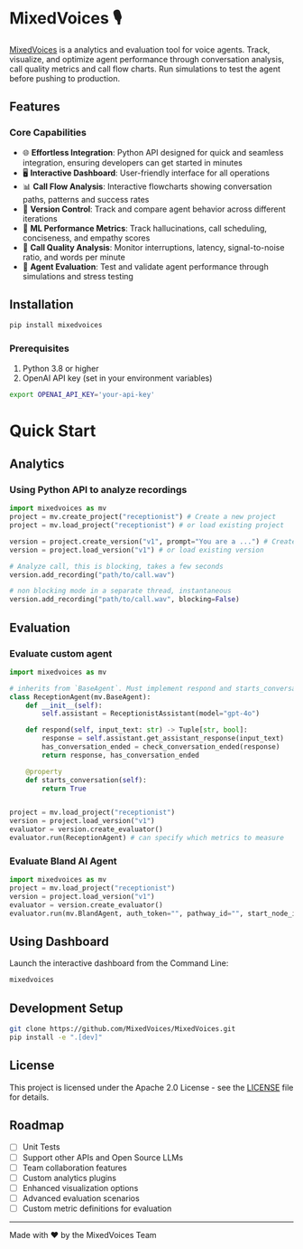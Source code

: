 # MixedVoices 🎙️

[MixedVoices](https://www.mixedvoices.xyz) is a analytics and evaluation tool for voice agents. Track, visualize, and optimize agent performance through conversation analysis, call quality metrics and call flow charts. Run simulations to test the agent before pushing to production.

## Features

### Core Capabilities
- 🌐 **Effortless Integration**: Python API designed for quick and seamless integration, ensuring developers can get started in minutes
- 🖥️ **Interactive Dashboard**: User-friendly interface for all operations
- 📊 **Call Flow Analysis**: Interactive flowcharts showing conversation paths, patterns and success rates
- 🔄 **Version Control**: Track and compare agent behavior across different iterations
- 🎯 **ML Performance Metrics**: Track hallucinations, call scheduling, conciseness, and empathy scores
- 📱 **Call Quality Analysis**: Monitor interruptions, latency, signal-to-noise ratio, and words per minute
- 🧪 **Agent Evaluation**: Test and validate agent performance through simulations and stress testing

## Installation

```bash
pip install mixedvoices
```

### Prerequisites
1. Python 3.8 or higher
2. OpenAI API key (set in your environment variables)

```bash
export OPENAI_API_KEY='your-api-key'
```

# Quick Start

## Analytics
### Using Python API to analyze recordings
```python
import mixedvoices as mv
project = mv.create_project("receptionist") # Create a new project
project = mv.load_project("receptionist") # or load existing project

version = project.create_version("v1", prompt="You are a ...") # Create a version
version = project.load_version("v1") # or load existing version

# Analyze call, this is blocking, takes a few seconds
version.add_recording("path/to/call.wav") 

# non blocking mode in a separate thread, instantaneous
version.add_recording("path/to/call.wav", blocking=False) 

```

## Evaluation
### Evaluate custom agent
```python
import mixedvoices as mv

# inherits from `BaseAgent`. Must implement respond and starts_conversation
class ReceptionAgent(mv.BaseAgent):
    def __init__(self):
        self.assistant = ReceptionistAssistant(model="gpt-4o")

    def respond(self, input_text: str) -> Tuple[str, bool]:
        response = self.assistant.get_assistant_response(input_text)
        has_conversation_ended = check_conversation_ended(response)
        return response, has_conversation_ended

    @property
    def starts_conversation(self):
        return True


project = mv.load_project("receptionist")
version = project.load_version("v1")
evaluator = version.create_evaluator()
evaluator.run(ReceptionAgent) # can specify which metrics to measure
```

### Evaluate Bland AI Agent
```python
import mixedvoices as mv
project = mv.load_project("receptionist")
version = project.load_version("v1")
evaluator = version.create_evaluator()
evaluator.run(mv.BlandAgent, auth_token="", pathway_id="", start_node_id="") 
```

## Using Dashboard
Launch the interactive dashboard from the Command Line:
```bash
mixedvoices
```

## Development Setup
```bash
git clone https://github.com/MixedVoices/MixedVoices.git
pip install -e ".[dev]"
```

## License

This project is licensed under the Apache 2.0 License - see the [LICENSE](LICENSE) file for details.

## Roadmap
- [ ] Unit Tests
- [ ] Support other APIs and Open Source LLMs
- [ ] Team collaboration features
- [ ] Custom analytics plugins
- [ ] Enhanced visualization options
- [ ] Advanced evaluation scenarios
- [ ] Custom metric definitions for evaluation

---
Made with ❤️ by the MixedVoices Team
